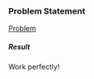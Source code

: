 <h3>Problem Statement</h3>

<a href="https://www.hackerrank.com/challenges/list-comprehensions">Problem</a>

<h5>Result</h5>

Work perfectly!